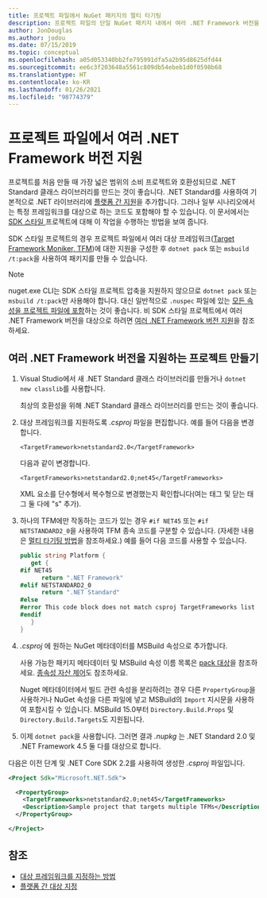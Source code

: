 ```yaml
---
title: 프로젝트 파일에서 NuGet 패키지의 멀티 타기팅
description: 프로젝트 파일의 단일 NuGet 패키지 내에서 여러 .NET Framework 버전을 대상으로 하는 다양한 방법에 대한 설명입니다.
author: JonDouglas
ms.author: jodou
ms.date: 07/15/2019
ms.topic: conceptual
ms.openlocfilehash: a05d053340bb2fe795991dfa5a2b95d8625dfd44
ms.sourcegitcommit: ee6c3f203648a5561c809db54ebeb1d0f0598b68
ms.translationtype: HT
ms.contentlocale: ko-KR
ms.lasthandoff: 01/26/2021
ms.locfileid: "98774379"
---
```

# <a name="support-multiple-net-framework-versions-in-your-project-file"></a>프로젝트 파일에서 여러 .NET Framework 버전 지원

프로젝트를 처음 만들 때 가장 넓은 범위의 소비 프로젝트와 호환성되므로 .NET Standard 클래스 라이브러리를 만드는 것이 좋습니다. .NET Standard를 사용하여 기본적으로 .NET 라이브러리에 [플랫폼 간 지원](/dotnet/standard/library-guidance/cross-platform-targeting)을 추가합니다. 그러나 일부 시나리오에서는 특정 프레임워크를 대상으로 하는 코드도 포함해야 할 수 있습니다. 이 문서에서는 [SDK 스타일 ](../resources/check-project-format.md) 프로젝트에 대해 이 작업을 수행하는 방법을 보여 줍니다.

SDK 스타일 프로젝트의 경우 프로젝트 파일에서 여러 대상 프레임워크([Target Framework Moniker, TFM](/dotnet/standard/frameworks))에 대한 지원을 구성한 후 `dotnet pack` 또는 `msbuild /t:pack`을 사용하여 패키지를 만들 수 있습니다.

> [!NOTE]
> nuget.exe CLI는 SDK 스타일 프로젝트 압축을 지원하지 않으므로 `dotnet pack` 또는 `msbuild /t:pack`만 사용해야 합니다. 대신 일반적으로 `.nuspec` 파일에 있는 [모든 속성을 프로젝트 파일에 포함](../reference/msbuild-targets.md#pack-target)하는 것이 좋습니다. 비 SDK 스타일 프로젝트에서 여러 .NET Framework 버전을 대상으로 하려면 [여러 .NET Framework 버전 지원](supporting-multiple-target-frameworks.md)을 참조하세요.

## <a name="create-a-project-that-supports-multiple-net-framework-versions"></a>여러 .NET Framework 버전을 지원하는 프로젝트 만들기

1. Visual Studio에서 새 .NET Standard 클래스 라이브러리를 만들거나 `dotnet new classlib`를 사용합니다.

   최상의 호환성을 위해 .NET Standard 클래스 라이브러리를 만드는 것이 좋습니다.

2. 대상 프레임워크를 지원하도록 *.csproj* 파일을 편집합니다. 예를 들어 다음을 변경합니다.
   
   `<TargetFramework>netstandard2.0</TargetFramework>`
   
   다음과 같이 변경합니다.
   
   `<TargetFrameworks>netstandard2.0;net45</TargetFrameworks>`

   XML 요소를 단수형에서 복수형으로 변경했는지 확인합니다(여는 태그 및 닫는 태그 둘 다에 "s" 추가).

3. 하나의 TFM에만 작동하는 코드가 있는 경우 `#if NET45` 또는 `#if NETSTANDARD2_0`을 사용하여 TFM 종속 코드를 구분할 수 있습니다. (자세한 내용은 [멀티 타기팅 방법](/dotnet/core/tutorials/libraries#how-to-multitarget)을 참조하세요.) 예를 들어 다음 코드를 사용할 수 있습니다.

   ```csharp
   public string Platform {
      get {
   #if NET45
         return ".NET Framework"
   #elif NETSTANDARD2_0
         return ".NET Standard"
   #else
   #error This code block does not match csproj TargetFrameworks list
   #endif
      }
   }
   ```

4. *.csproj* 에 원하는 NuGet 메타데이터를 MSBuild 속성으로 추가합니다.

   사용 가능한 패키지 메타데이터 및 MSBuild 속성 이름 목록은 [pack 대상](../reference/msbuild-targets.md#pack-target)을 참조하세요. [종속성 자산 제어](../consume-packages/package-references-in-project-files.md#controlling-dependency-assets)도 참조하세요.

   Nuget 메타데이터에서 빌드 관련 속성을 분리하려는 경우 다른 `PropertyGroup`을 사용하거나 NuGet 속성을 다른 파일에 넣고 MSBuild의 `Import` 지시문을 사용하여 포함시킬 수 있습니다. MSBuild 15.0부터 `Directory.Build.Props` 및 `Directory.Build.Targets`도 지원됩니다.

5. 이제 `dotnet pack`을 사용합니다. 그러면 결과 *.nupkg* 는 .NET Standard 2.0 및 .NET Framework 4.5 둘 다를 대상으로 합니다.

다음은 이전 단계 및 .NET Core SDK 2.2를 사용하여 생성한 *.csproj* 파일입니다.

```xml
<Project Sdk="Microsoft.NET.Sdk">

  <PropertyGroup>
    <TargetFrameworks>netstandard2.0;net45</TargetFrameworks>
    <Description>Sample project that targets multiple TFMs</Description>
  </PropertyGroup>

</Project>
```

## <a name="see-also"></a>참조

* [대상 프레임워크를 지정하는 방법](/dotnet/standard/frameworks#how-to-specify-target-frameworks)
* [플랫폼 간 대상 지정](/dotnet/standard/library-guidance/cross-platform-targeting)
